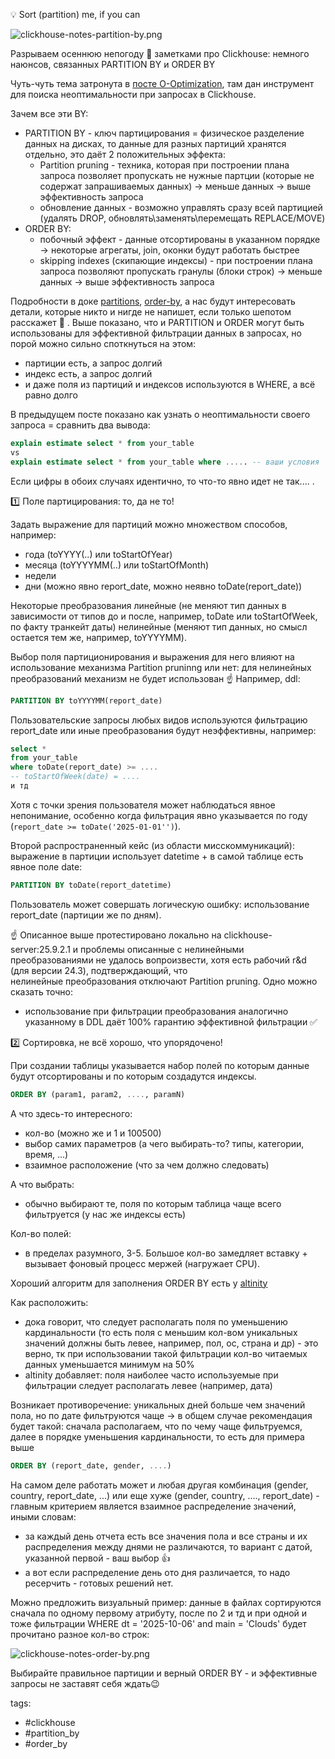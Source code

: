 💡 Sort (partition) me, if you can

![clickhouse-notes-partition-by.png](../img/clickhouse-notes-partition-by.png)

Разрываем осеннюю непогоду 🍁 заметками про Clickhouse: немного наюнсов, связанных PARTITION BY и ORDER BY

Чуть-чуть тема затронута в [посте О-Optimization](https://t.me/double_data/129), там дан инструмент для поиска 
неоптимальности при запросах в Clickhouse.

Зачем все эти BY:
- PARTITION BY - ключ партицирования = физическое разделение данных на дисках, то данные для
разных партиций хранятся отдельно, это даёт 2 положительных эффекта:
  - Partition pruning - техника, которая при построении плана запроса позволяет пропускать не нужные партции (которые не содержат запрашиваемых данных) -> меньше данных -> выше эффективность запроса
  - обновление данных - возможно управлять сразу всей партицией (удалять DROP, обновлять\заменять\перемещать REPLACE/MOVE) 
- ORDER BY:
  - побочный эффект - данные отсортированы в указанном порядке -> некоторые агрегаты, join, оконки будут работать быстрее
  - skipping indexes (скипающие индексы) - при построении плана запроса позволяют пропускать гранулы (блоки строк) -> меньше данных -> выше эффективность запроса

Подробности в доке [partitions](https://clickhouse.com/docs/ru/partitions), [order-by](https://clickhouse.com/docs/sql-reference/statements/select/order-by), а нас будут интересовать детали, которые никто и нигде не напишет, 
если только шепотом расскажет 🤫
.
Выше показано, что и PARTITION и ORDER могут быть использованы для эффективной фильтрации данных в запросах, но порой можно 
сильно споткнуться на этом:
- партиции есть, а запрос долгий
- индекс есть, а запрос долгий
- и даже поля из партиций и индексов используются в WHERE, а всё равно долго

В предыдущем посте показано как узнать о неоптимальности своего запроса = сравнить два вывода:
```sql
explain estimate select * from your_table
vs
explain estimate select * from your_table where ..... -- ваши условия
```

Если цифры в обоих случаях идентично, то что-то явно идет не так....
.

1️⃣ Поле партицирования: то, да не то!

Задать выражение для партиций можно множеством способов, например:
- года (toYYYY(..) или toStartOfYear)
- месяца (toYYYYMM(..) или toStartOfMonth)
- недели
- дни (можно явно report_date, можно неявно toDate(report_date))

Некоторые преобразования линейные (не меняют тип данных в зависимости от типов до и после, например, toDate или toStartOfWeek, по факту транкейт даты)
нелинейные (меняют тип данных, но смысл остается тем же, например, toYYYYMM).

Выбор поля партиционирования и выражения для него влияют на использование механизма Partition pruninng или нет: для нелинейных преобразований механизм не будет использован ☝️ 
Например, ddl:

```sql
PARTITION BY toYYYYMM(report_date)
```

Пользовательские запросы любых видов используются фильтрацию report_date или иные преобразования будут неэффективны, например:

```sql
select *
from your_table
where toDate(report_date) >= ....
-- toStartOfWeek(date) = ....
и тд
```

Хотя с точки зрения пользователя может наблюдаться явное непонимание, особенно когда фильтрация явно указывается по году (`report_date >= toDate('2025-01-01'')`).

Второй распространенный кейс (из области мисскоммуникаций): выражение в партиции использует datetime + в самой таблице есть явное поле date:

```sql
PARTITION BY toDate(report_datetime)
```

Пользователь может совершать логическую ошибку: использование report_date (партиции же по дням).

☝️ Описанное выше протестировано локально на clickhouse-server:25.9.2.1 и проблемы описанные с нелинейными преобразованиями не удалось вопроизвести, хотя есть рабочий r&d (для версии 24.3), подтверждающий, что  
нелинейные преобразования отключают Partition pruning. Одно можно сказать точно:
- использование при фильтрации преобразования аналогично указанному в DDL даёт 100% гарантию эффективной фильтрации ✅

2️⃣ Сортировка, не всё хорошо, что упорядочено!

При создании таблицы указывается набор полей по которым данные будут отсортированы и по которым создадутся индексы.

```sql
ORDER BY (param1, param2, ...., paramN)
```

А что здесь-то интересного:
- кол-во (можно же и 1 и 100500)
- выбор самих параметров (а чего выбирать-то? типы, категории, время, ...)
- взаимное расположение (что за чем должно следовать)

А что выбрать:
- обычно выбирают те, поля по которым таблица чаще всего фильтруется (у нас же индексы есть)

Кол-во полей:
- в пределах разумного, 3-5. Большое кол-во замедляет вставку + вызывает фоновый процесс мержей (нагружает CPU).

Хороший алгоритм для заполнения ORDER BY есть у [altinity](https://kb.altinity.com/engines/mergetree-table-engine-family/pick-keys/)

Как расположить:
- дока говорит, что следует располагать поля по уменьшению кардинальности (то есть поля с меньшим кол-вом уникальных значений должны быть левее, например, пол, ос, страна и др) - это верно, тк при использовании такой фильтрации кол-во читаемых данных уменьшается минимум на 50%
- altinity добавляет: поля наиболее часто используемые при фильтрации следует располагать левее (например, дата)

Возникает противоречение: уникальных дней больше чем значений пола, но по дате фильтруются чаще -> в общем случае рекомендация будет такой:
сначала располагаем, что по чему чаще фильтруемся, далее в порядке уменьшения кардинальности, то есть для примера выше

```sql
ORDER BY (report_date, gender, ....)
```

На самом деле работать может и любая другая комбинация (gender, country, report_date, ...) или еще хуже (gender, country, ...., report_date) - главным критерием является 
взаимное распределение значений, иными словам:
- за каждый день отчета есть все значения пола и все страны и их распределения между днями не различаются, то вариант с датой, указанной первой - ваш выбор 👍
- а вот если распределение день ото дня различается, то надо ресерчить - готовых решений нет.

Можно предложить визуальный пример: данные в файлах сортируются сначала по одному первому атрибуту, после по 2 и тд и при
одной и тоже фильтрации WHERE dt = '2025-10-06' and main = 'Clouds' будет прочитано разное кол-во строк:

![clickhouse-notes-order-by.png](../img/clickhouse-notes-order-by.png)


Выбирайте правильное партиции и верный ORDER BY - и эффективные запросы не заставят себя ждать😉

tags:
- #clickhouse
- #partition_by
- #order_by
